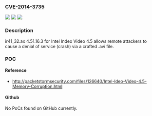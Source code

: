 ### [CVE-2014-3735](https://cve.mitre.org/cgi-bin/cvename.cgi?name=CVE-2014-3735)
![](https://img.shields.io/static/v1?label=Product&message=n%2Fa&color=blue)
![](https://img.shields.io/static/v1?label=Version&message=n%2Fa&color=blue)
![](https://img.shields.io/static/v1?label=Vulnerability&message=n%2Fa&color=brighgreen)

### Description

ir41_32.ax 4.51.16.3 for Intel Indeo Video 4.5 allows remote attackers to cause a denial of service (crash) via a crafted .avi file.

### POC

#### Reference
- http://packetstormsecurity.com/files/126640/Intel-Ideo-Video-4.5-Memory-Corruption.html

#### Github
No PoCs found on GitHub currently.

